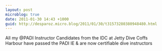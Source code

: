 ```yaml
---
layout: post
microblog: true
date: 2011-01-30 14:43 +1000
guid: http://desparoz.micro.blog/2011/01/30/t31573280380948480.html
---
```

All my @PADI Instructor Candidates from the IDC at Jetty Dive Coffs Harbour have passed the PADI IE &amp; are now certifiable dive instructors
